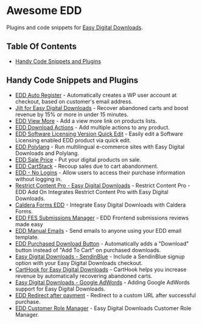 # Awesome EDD
Plugins and code snippets for [Easy Digital Downloads](https://easydigitaldownloads.com/).

## Table Of Contents
* [Handy Code Snippets and Plugins](#handy-code-snippets-and-plugins)

## Handy Code Snippets and Plugins
* [EDD Auto Register](https://wordpress.org/plugins/edd-auto-register/) - Automatically creates a WP user account at checkout, based on customer's email address.
* [Jilt for Easy Digital Downloads](https://wordpress.org/plugins/jilt-for-edd/) - Recover abandoned carts and boost revenue by 15% or more in under 15 minutes.
* [EDD View More](https://wordpress.org/plugins/edd-view-more/) - Add a view more link on products lists.
* [EDD Download Actions](https://wordpress.org/plugins/edd-download-actions/) - Add multiple actions to any product.
* [EDD Software Licensing Version Quick Edit](https://wordpress.org/plugins/edd-software-licensing-version-quick-edit/) - Easily edit a Software Licensing enabled EDD product via quick edit.
* [EDD Polylang](https://github.com/grappler/edd-polylang/) - Run multilingual e-commerce sites with Easy Digital Downloads and Polylang.
* [EDD Sale Price](https://wordpress.org/plugins/edd-sale-price/) - Put your digital products on sale.
* [EDD CartStack](https://github.com/FacetWP/edd-cartstack) - Recoup sales due to cart abandonment.
* [EDD - No Logins](https://github.com/FacetWP/edd-no-logins) - Allow users to access their purchase information without logging in.
* [Restrict Content Pro - Easy Digital Downloads](https://wordpress.org/plugins/restrict-content-pro-edd-add-on/) - Restrict Content Pro - EDD Add On Integrates Restrict Content Pro with Easy Digital Downloads.
* [Caldera Forms EDD](https://wordpress.org/plugins/caldera-forms-edd/) - Integrate Easy Digital Downloads with Caldera Forms.
* [EDD FES Submissions Manager](https://wordpress.org/plugins/edd-fes-submissions-manager/) - EDD Frontend submissions reviews made easy
* [EDD Manual Emails](https://wordpress.org/plugins/edd-manual-emails/) - Send emails to anyone using your EDD email template.
* [EDD Purchased Download Button](https://wordpress.org/plugins/edd-purchased-download-button/) - Automatically adds a "Download" button instead of "Add To Cart" on purchased downloads.
* [Easy Digital Downloads - SendinBlue](https://wordpress.org/plugins/easy-digital-downloads-sendinblue/) - Include a SendinBlue signup option with your Easy Digital Downloads checkout.
* [CartHook for Easy Digital Downloads](https://wordpress.org/plugins/carthook-for-easy-digital-downloads/) - CartHook helps you increase revenue by automatically recovering abandoned carts.
* [Easy Digital Downloads - Google AdWords](https://wordpress.org/plugins/edd-google-adwords/) - Adding Google AdWords support for Easy Digital Downloads.
* [EDD Redirect after payment](https://wordpress.org/plugins/edd-simple-after-payment-redirect/) - Redirect to a custom URL after successful purchase.
* [EDD Customer Role Manager](https://wordpress.org/plugins/edd-simple-after-payment-redirect/) - Easy Digital Downloads Customer Role Manager.
